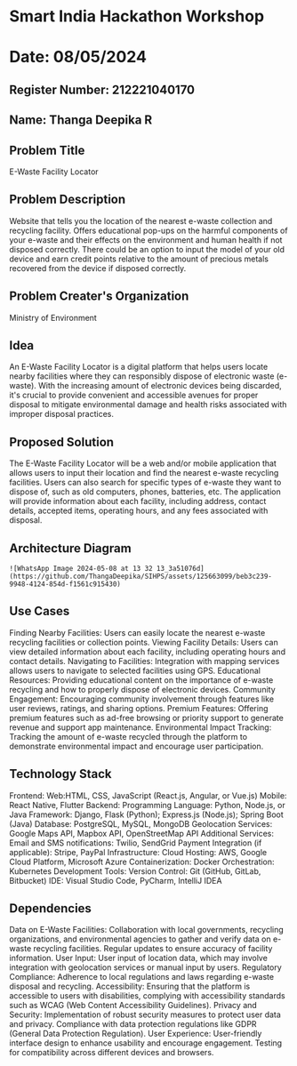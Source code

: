 # Smart India Hackathon Workshop
# Date: 08/05/2024
## Register Number: 212221040170
## Name: Thanga Deepika R
## Problem Title
E-Waste Facility Locator
## Problem Description
Website that tells you the location of the nearest e-waste collection and recycling facility. Offers educational pop-ups on the harmful components of your e-waste and their effects on the environment and human health if not disposed correctly. There could be an option to input the model of your old device and earn credit points relative to the amount of precious metals recovered from the device if disposed correctly.
## Problem Creater's Organization
Ministry of Environment

## Idea

An E-Waste Facility Locator is a digital platform that helps users locate nearby facilities where they can responsibly dispose of electronic waste (e-waste). With the increasing amount of electronic devices being discarded, it's crucial to provide convenient and accessible avenues for proper disposal to mitigate environmental damage and health risks associated with improper disposal practices.

## Proposed Solution 

The E-Waste Facility Locator will be a web and/or mobile application that allows users to input their location and find the nearest e-waste recycling facilities. Users can also search for specific types of e-waste they want to dispose of, such as old computers, phones, batteries, etc. The application will provide information about each facility, including address, contact details, accepted items, operating hours, and any fees associated with disposal.

## Architecture Diagram
```
![WhatsApp Image 2024-05-08 at 13 32 13_3a51076d](https://github.com/ThangaDeepika/SIHPS/assets/125663099/beb3c239-9948-4124-854d-f1561c915430)
```
## Use Cases

  Finding Nearby Facilities: Users can easily locate the nearest e-waste recycling facilities or collection points.
  Viewing Facility Details: Users can view detailed information about each facility, including operating hours and contact details.
  Navigating to Facilities: Integration with mapping services allows users to navigate to selected facilities using GPS.
  Educational Resources: Providing educational content on the importance of e-waste recycling and how to properly dispose of electronic devices.
  Community Engagement: Encouraging community involvement through features like user reviews, ratings, and sharing options.
  Premium Features: Offering premium features such as ad-free browsing or priority support to generate revenue and support app maintenance.
  Environmental Impact Tracking: Tracking the amount of e-waste recycled through the platform to demonstrate environmental impact and encourage user participation.

## Technology Stack

Frontend:
  Web:HTML, CSS, JavaScript (React.js, Angular, or Vue.js)
  Mobile: React Native, Flutter
Backend:
  Programming Language: Python, Node.js, or Java
  Framework: Django, Flask (Python); Express.js (Node.js); Spring Boot (Java)
Database:
  PostgreSQL, MySQL, MongoDB
  Geolocation Services:
  Google Maps API, Mapbox API, OpenStreetMap API
Additional Services:
  Email and SMS notifications: Twilio, SendGrid
  Payment Integration (if applicable): Stripe, PayPal
  Infrastructure:
  Cloud Hosting: AWS, Google Cloud Platform, Microsoft Azure
  Containerization: Docker
  Orchestration: Kubernetes
Development Tools:
  Version Control: Git (GitHub, GitLab, Bitbucket)
  IDE: Visual Studio Code, PyCharm, IntelliJ IDEA

## Dependencies

Data on E-Waste Facilities:
  Collaboration with local governments, recycling organizations, and environmental agencies to gather and verify data on e-waste recycling facilities.
  Regular updates to ensure accuracy of facility information.
User Input:
  User input of location data, which may involve integration with geolocation services or manual input by users.
Regulatory Compliance:
  Adherence to local regulations and laws regarding e-waste disposal and recycling.
Accessibility:
  Ensuring that the platform is accessible to users with disabilities, complying with accessibility standards such as WCAG (Web Content Accessibility Guidelines).
Privacy and Security:
  Implementation of robust security measures to protect user data and privacy.
  Compliance with data protection regulations like GDPR (General Data Protection Regulation).
User Experience:
  User-friendly interface design to enhance usability and encourage engagement.
  Testing for compatibility across different devices and browsers.



